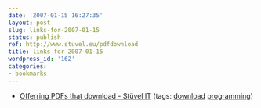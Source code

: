 ```yaml
---
date: '2007-01-15 16:27:35'
layout: post
slug: links-for-2007-01-15
status: publish
ref: http://www.stuvel.eu/pdfdownload
title: links for 2007-01-15
wordpress_id: '162'
categories:
- bookmarks
---
```




  * [Offerring PDFs that download - Stüvel IT](http://www.stuvel.eu/pdfdownload) (tags: [download](http://del.icio.us/eob/download) [programming](http://del.icio.us/eob/programming))






